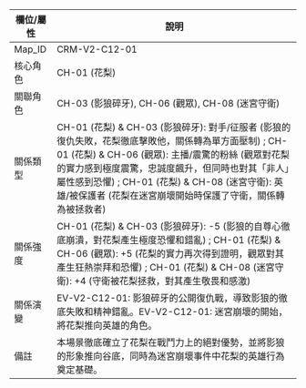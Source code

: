 | 欄位/屬性 | 說明 |
|---|---|
| Map_ID | CRM-V2-C12-01 |
| 核心角色 | CH-01 (花梨) |
| 關聯角色 | CH-03 (影狼碎牙), CH-06 (觀眾), CH-08 (迷宮守衛) |
| 關係類型 | CH-01 (花梨) & CH-03 (影狼碎牙): 對手/征服者 (影狼的復仇失敗，花梨徹底擊敗他，關係轉為單方面壓制) ; CH-01 (花梨) & CH-06 (觀眾): 主播/震驚的粉絲 (觀眾對花梨的實力感到極度震驚，忠誠度飆升，但同時也對其「非人」屬性感到恐懼) ; CH-01 (花梨) & CH-08 (迷宮守衛): 英雄/被保護者 (花梨在迷宮崩壞開始時保護了守衛，關係轉為被拯救者) |
| 關係強度 | CH-01 (花梨) & CH-03 (影狼碎牙): -5 (影狼的自尊心徹底崩潰，對花梨產生極度恐懼和錯亂) ; CH-01 (花梨) & CH-06 (觀眾): +5 (花梨的實力再次得到證明，觀眾對其產生狂熱崇拜和恐懼) ; CH-01 (花梨) & CH-08 (迷宮守衛): +4 (守衛被花梨拯救，對其產生敬畏和感激) |
| 關係演變 | EV-V2-C12-01: 影狼碎牙的公開復仇戰，導致影狼的徹底失敗和精神錯亂。EV-V2-C12-01: 迷宮崩壞的開始，將花梨推向英雄的角色。 |
| 備註 | 本場景徹底確立了花梨在戰鬥力上的絕對優勢，並將影狼的形象推向谷底，同時為迷宮崩壞事件中花梨的英雄行為奠定基礎。 |
